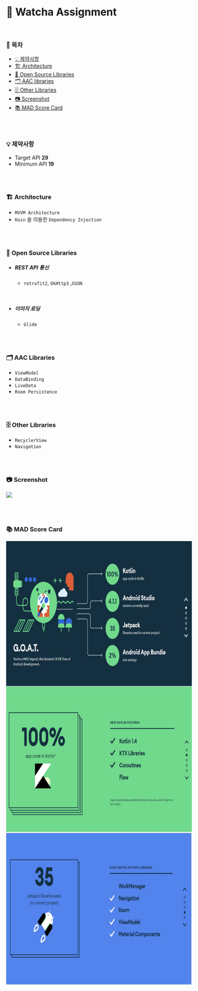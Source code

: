 # 📍 Watcha Assignment

</br>

### 📝 목차

- [💡 제약사항](#제약사항)
- [🏗 Architecture](#Architecture)
- [📂 Open Source Libraries](#Open-Source-Libraries)
- [🗂 AAC libraries](#AAC-Libraries)
- [🗄 Other Libraries](#Other-Libraries)
- [📷 Screenshot](#Screenshot)
- [📚 MAD Score Card](#MAD-Score-Card)
</br>

</br>

### 💡 제약사항

- Target API **29**
- Minimum API **19**

</br>

</br>

###  🏗 Architecture
- `MVVM Architecture`
- `Koin` 을 이용한 `Dependency Injection`
</br>

</br>

### 📂 Open Source Libraries
- #####  REST API 통신
  - `retrofit2`, `OkHttp3` ,`GSON` 
</br>

- #####  이미지 로딩
  - `Glide`
</br>

</br>

### 🗂 AAC Libraries
 - `ViewModel`
 - `DataBinding`
 - `LiveData`
 - `Room Persistence`
</br>

</br>

###  🗄 Other Libraries
 - `RecyclerView`
 - `Navigation`

</br>

</br>

### 📷 Screenshot
<p align="left">
<img width = "400" src="/previews/watcha-simul.gif"/>
</p>

</br>

</br>

### 📚 MAD Score Card

<p align="center">
<img height = "1200" src="/previews/MAD_score_card.jpg"/>
</p>
